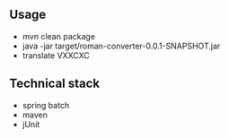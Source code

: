 
## Usage

  - mvn clean package 
  - java -jar target/roman-converter-0.0.1-SNAPSHOT.jar
  - translate VXXCXC

## Technical stack 
  - spring batch
  - maven
  - jUnit